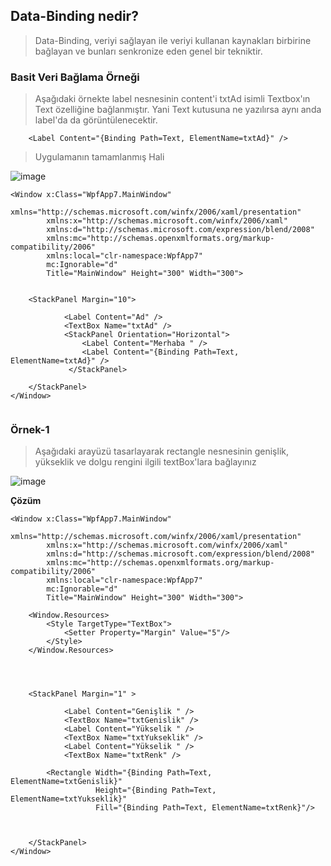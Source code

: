 ## Data-Binding nedir? ##

> Data-Binding, veriyi sağlayan  ile  veriyi kullanan kaynakları birbirine bağlayan ve bunları senkronize eden genel bir tekniktir.

### Basit Veri Bağlama Örneği ###

> Aşağıdaki örnekte label nesnesinin content'i txtAd isimli Textbox'ın Text özelliğine bağlanmıştır. Yani Text kutusuna ne yazılırsa aynı anda label'da da görüntülenecektir.

```xaml
    <Label Content="{Binding Path=Text, ElementName=txtAd}" />
```   
> Uygulamanın tamamlanmış Hali

![image](https://user-images.githubusercontent.com/28144917/157036442-8a0df817-97eb-48e2-871f-39ae39b75b3a.png)

```xaml
<Window x:Class="WpfApp7.MainWindow"
        xmlns="http://schemas.microsoft.com/winfx/2006/xaml/presentation"
        xmlns:x="http://schemas.microsoft.com/winfx/2006/xaml"
        xmlns:d="http://schemas.microsoft.com/expression/blend/2008"
        xmlns:mc="http://schemas.openxmlformats.org/markup-compatibility/2006"
        xmlns:local="clr-namespace:WpfApp7"
        mc:Ignorable="d"
        Title="MainWindow" Height="300" Width="300">

    
    <StackPanel Margin="10">
        
            <Label Content="Ad" />
            <TextBox Name="txtAd" />
            <StackPanel Orientation="Horizontal">
                <Label Content="Merhaba " />
                <Label Content="{Binding Path=Text, ElementName=txtAd}" />
             </StackPanel>

    </StackPanel>
</Window>


```

### Örnek-1 ###
> Aşağıdaki arayüzü tasarlayarak rectangle nesnesinin genişlik, yükseklik ve dolgu rengini ilgili textBox'lara bağlayınız

![image](https://user-images.githubusercontent.com/28144917/157038185-8147b9ac-e034-4d10-85d8-248accdde715.png)

**Çözüm**

```xaml
<Window x:Class="WpfApp7.MainWindow"
        xmlns="http://schemas.microsoft.com/winfx/2006/xaml/presentation"
        xmlns:x="http://schemas.microsoft.com/winfx/2006/xaml"
        xmlns:d="http://schemas.microsoft.com/expression/blend/2008"
        xmlns:mc="http://schemas.openxmlformats.org/markup-compatibility/2006"
        xmlns:local="clr-namespace:WpfApp7"
        mc:Ignorable="d"
        Title="MainWindow" Height="300" Width="300">

    <Window.Resources>
        <Style TargetType="TextBox">
            <Setter Property="Margin" Value="5"/>
        </Style>
    </Window.Resources>
    


    
    <StackPanel Margin="1" >
        
            <Label Content="Genişlik " />
            <TextBox Name="txtGenislik" />
            <Label Content="Yükselik " />
            <TextBox Name="txtYukseklik" />
            <Label Content="Yükselik " />
            <TextBox Name="txtRenk" />

        <Rectangle Width="{Binding Path=Text, ElementName=txtGenislik}"
                   Height="{Binding Path=Text, ElementName=txtYukseklik}"
                   Fill="{Binding Path=Text, ElementName=txtRenk}"/>



    </StackPanel>
</Window>

```

